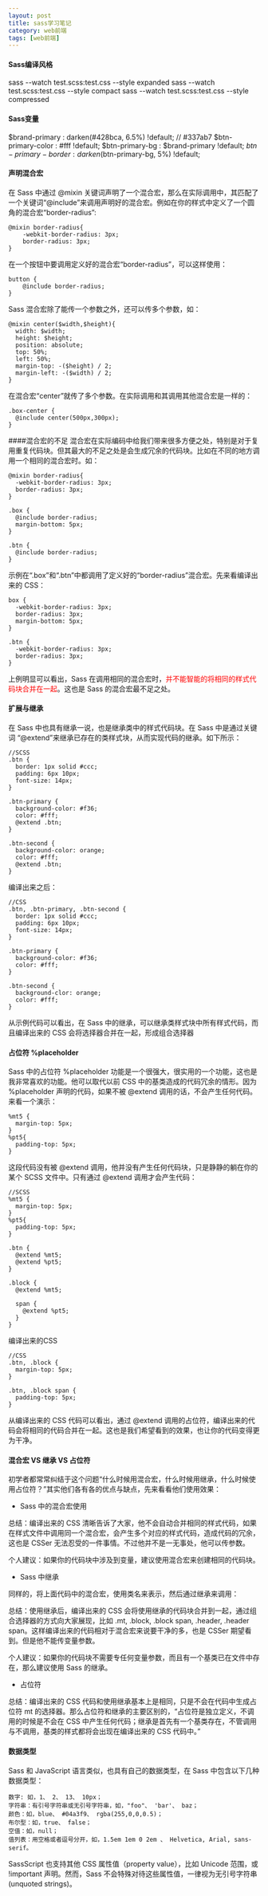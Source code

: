 ```yaml
---
layout: post
title: sass学习笔记
category: web前端
tags: [web前端]
---
```


#### Sass编译风格

  sass --watch test.scss:test.css --style expanded
  sass --watch test.scss:test.css --style compact
  sass --watch test.scss:test.css --style compressed

#### Sass变量

  $brand-primary : darken(#428bca, 6.5%) !default; // #337ab7
  $btn-primary-color : #fff !default;
  $btn-primary-bg : $brand-primary !default;
  $btn-primary-border : darken($btn-primary-bg, 5%) !default;

#### 声明混合宏

在 Sass 中通过 @mixin 关键词声明了一个混合宏，那么在实际调用中，其匹配了一个关键词“@include”来调用声明好的混合宏。例如在你的样式中定义了一个圆角的混合宏“border-radius”:

    @mixin border-radius{
        -webkit-border-radius: 3px;
        border-radius: 3px;
    }

在一个按钮中要调用定义好的混合宏“border-radius”，可以这样使用：

    button {
        @include border-radius;
    }

Sass 混合宏除了能传一个参数之外，还可以传多个参数，如：

    @mixin center($width,$height){
      width: $width;
      height: $height;
      position: absolute;
      top: 50%;
      left: 50%;
      margin-top: -($height) / 2;
      margin-left: -($width) / 2;
    }

在混合宏“center”就传了多个参数。在实际调用和其调用其他混合宏是一样的：

    .box-center {
      @include center(500px,300px);
    }

####混合宏的不足
混合宏在实际编码中给我们带来很多方便之处，特别是对于复用重复代码块。但其最大的不足之处是会生成冗余的代码块。比如在不同的地方调用一个相同的混合宏时。如：

    @mixin border-radius{
      -webkit-border-radius: 3px;
      border-radius: 3px;
    }

    .box {
      @include border-radius;
      margin-bottom: 5px;
    }

    .btn {
      @include border-radius;
    }

示例在“.box”和“.btn”中都调用了定义好的“border-radius”混合宏。先来看编译出来的 CSS：

    box {
      -webkit-border-radius: 3px;
      border-radius: 3px;
      margin-bottom: 5px;
    }

    .btn {
      -webkit-border-radius: 3px;
      border-radius: 3px;
    }

上例明显可以看出，Sass 在调用相同的混合宏时，<span style="color:red">并不能智能的将相同的样式代码块合并在一起</span>。这也是 Sass 的混合宏最不足之处。

#### 扩展与继承

在 Sass 中也具有继承一说，也是继承类中的样式代码块。在 Sass 中是通过关键词 “@extend”来继承已存在的类样式块，从而实现代码的继承。如下所示：

    //SCSS
    .btn {
      border: 1px solid #ccc;
      padding: 6px 10px;
      font-size: 14px;
    }

    .btn-primary {
      background-color: #f36;
      color: #fff;
      @extend .btn;
    }

    .btn-second {
      background-color: orange;
      color: #fff;
      @extend .btn;
    }

编译出来之后：

    //CSS
    .btn, .btn-primary, .btn-second {
      border: 1px solid #ccc;
      padding: 6px 10px;
      font-size: 14px;
    }

    .btn-primary {
      background-color: #f36;
      color: #fff;
    }

    .btn-second {
      background-clor: orange;
      color: #fff;
    }

从示例代码可以看出，在 Sass 中的继承，可以继承类样式块中所有样式代码，而且编译出来的 CSS 会将选择器合并在一起，形成组合选择器

#### 占位符 %placeholder

Sass 中的占位符 %placeholder 功能是一个很强大，很实用的一个功能，这也是我非常喜欢的功能。他可以取代以前 CSS 中的基类造成的代码冗余的情形。因为 %placeholder 声明的代码，如果不被 @extend 调用的话，不会产生任何代码。来看一个演示：

    %mt5 {
      margin-top: 5px;
    }
    %pt5{
      padding-top: 5px;
    }

这段代码没有被 @extend 调用，他并没有产生任何代码块，只是静静的躺在你的某个 SCSS 文件中。只有通过 @extend 调用才会产生代码：

    //SCSS
    %mt5 {
      margin-top: 5px;
    }
    %pt5{
      padding-top: 5px;
    }

    .btn {
      @extend %mt5;
      @extend %pt5;
    }

    .block {
      @extend %mt5;

      span {
        @extend %pt5;
      }
    }

编译出来的CSS

    //CSS
    .btn, .block {
      margin-top: 5px;
    }

    .btn, .block span {
      padding-top: 5px;
    }

从编译出来的 CSS 代码可以看出，通过 @extend 调用的占位符，编译出来的代码会将相同的代码合并在一起。这也是我们希望看到的效果，也让你的代码变得更为干净。

#### 混合宏 VS 继承 VS 占位符

初学者都常常纠结于这个问题“什么时候用混合宏，什么时候用继承，什么时候使用占位符？”其实他们各有各的优点与缺点，先来看看他们使用效果：

* Sass 中的混合宏使用

总结：编译出来的 CSS 清晰告诉了大家，他不会自动合并相同的样式代码，如果在样式文件中调用同一个混合宏，会产生多个对应的样式代码，造成代码的冗余，这也是 CSSer 无法忍受的一件事情。不过他并不是一无事处，他可以传参数。

个人建议：如果你的代码块中涉及到变量，建议使用混合宏来创建相同的代码块。

* Sass 中继承

同样的，将上面代码中的混合宏，使用类名来表示，然后通过继承来调用：

总结：使用继承后，编译出来的 CSS 会将使用继承的代码块合并到一起，通过组合选择器的方式向大家展现，比如 .mt, .block, .block span, .header, .header span。这样编译出来的代码相对于混合宏来说要干净的多，也是 CSSer 期望看到。但是他不能传变量参数。

个人建议：如果你的代码块不需要专任何变量参数，而且有一个基类已在文件中存在，那么建议使用 Sass 的继承。

* 占位符

总结：编译出来的 CSS 代码和使用继承基本上是相同，只是不会在代码中生成占位符 mt 的选择器。那么占位符和继承的主要区别的，“占位符是独立定义，不调用的时候是不会在 CSS 中产生任何代码；继承是首先有一个基类存在，不管调用与不调用，基类的样式都将会出现在编译出来的 CSS 代码中。”


#### 数据类型
Sass 和 JavaScript 语言类似，也具有自己的数据类型，在 Sass 中包含以下几种数据类型：

    数字: 如，1、 2、 13、 10px；
    字符串：有引号字符串或无引号字符串，如，"foo"、 'bar'、 baz；
    颜色：如，blue、 #04a3f9、 rgba(255,0,0,0.5)；
    布尔型：如，true、 false；
    空值：如，null；
    值列表：用空格或者逗号分开，如，1.5em 1em 0 2em 、 Helvetica, Arial, sans-serif。

SassScript 也支持其他 CSS 属性值（property value），比如 Unicode 范围，或 !important 声明。然而，Sass 不会特殊对待这些属性值，一律视为无引号字符串 (unquoted strings)。

